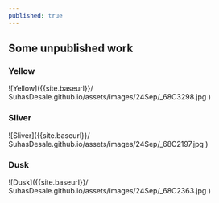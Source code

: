 ```yaml
---
published: true
---
```

## Some unpublished work 

### Yellow
![Yellow]({{site.baseurl}}/       SuhasDesale.github.io/assets/images/24Sep/_68C3298.jpg     )


### Sliver
![Sliver]({{site.baseurl}}/       SuhasDesale.github.io/assets/images/24Sep/_68C2197.jpg     )

### Dusk
![Dusk]({{site.baseurl}}/       SuhasDesale.github.io/assets/images/24Sep/_68C2363.jpg     )

